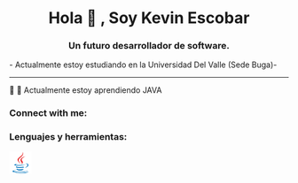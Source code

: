 <h1 align="center">Hola 👋 , Soy Kevin Escobar</h1><h3 align="center">Un futuro desarrollador de software.</h3>- Actualmente estoy estudiando en la Universidad Del Valle (Sede Buga)- <hr>🔭 🌱 Actualmente estoy aprendiendo JAVA

<h3 align="left">

Connect with me:</h3><p align="left"></p>






<h3 align="left">Lenguajes y herramientas:</h3><p align="left">
<a href="https://www.java.com" target="_blank" rel="noreferrer"> <img src="https://raw.githubusercontent.com/devicons/devicon/master/icons/java/java-original.svg" alt="java" width="40" height="40"/> </a> </p>
